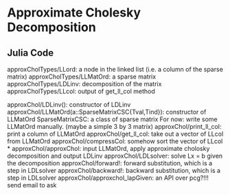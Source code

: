 # Approximate Cholesky Decomposition

## Julia Code

approxCholTypes/LLord: a node in the linked list (i.e. a column of the sparse matrix)
approxCholTypes/LLMatOrd: a sparse matrix
approxCholTypes/LDLinv: decomposition of the matrix
approxCholTypes/LLcol: output of get_ll_col method

approxChol/LDLinv(): constructor of LDLinv
approxChol/LLMatOrd(a::SparseMatrixCSC{Tval,Tind}): constructor of LLMatOrd 
SparseMatrixCSC: a class of sparse matrix
For now: write some LLMatOrd manually. (maybe a simple 3 by 3 matrix)
approxChol/print_ll_col: print a column of LLMatOrd
approxChol/get_ll_col: take out a vector of LLcol from LLMatOrd
approxChol/compressCol: somehow sort the vector of LLcol *
approxChol/approxChol: input LLMatOrd, apply approximate cholosky decomposition and output LDLinv
approxChol/LDLsolver: solve Lx = b given the decomposition
approxChol/forward!: forward substitution, which is a step in LDLsolver
approxChol/backward!: backward substitution, which is a step in LDLsolver
approxChol/approxchol_lapGiven: an API over 
pcg?!!! send email to ask